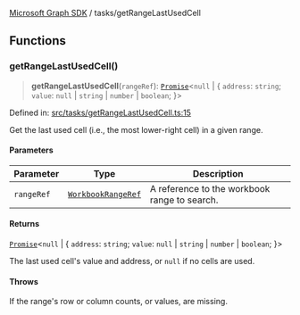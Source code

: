 [Microsoft Graph SDK](../modules.md) / tasks/getRangeLastUsedCell

## Functions

### getRangeLastUsedCell()

> **getRangeLastUsedCell**(`rangeRef`): [`Promise`](https://developer.mozilla.org/docs/Web/JavaScript/Reference/Global_Objects/Promise)\<`null` \| \{ `address`: `string`; `value`: `null` \| `string` \| `number` \| `boolean`; \}\>

Defined in: [src/tasks/getRangeLastUsedCell.ts:15](https://github.com/Future-Secure-AI/microsoft-graph/blob/6f587d043e8277194e9b2feca914ab2cba9d258d/src/tasks/getRangeLastUsedCell.ts#L15)

Get the last used cell (i.e., the most lower-right cell) in a given range.

#### Parameters

| Parameter | Type | Description |
| ------ | ------ | ------ |
| `rangeRef` | [`WorkbookRangeRef`](../models/WorkbookRangeRef.md#workbookrangeref) | A reference to the workbook range to search. |

#### Returns

[`Promise`](https://developer.mozilla.org/docs/Web/JavaScript/Reference/Global_Objects/Promise)\<`null` \| \{ `address`: `string`; `value`: `null` \| `string` \| `number` \| `boolean`; \}\>

The last used cell's value and address, or `null` if no cells are used.

#### Throws

If the range's row or column counts, or values, are missing.
